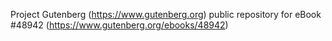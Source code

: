 Project Gutenberg (https://www.gutenberg.org) public repository for eBook #48942 (https://www.gutenberg.org/ebooks/48942)
